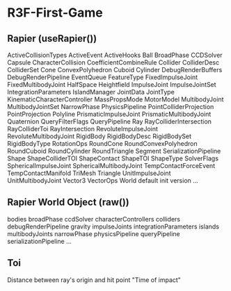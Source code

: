 # R3F-First-Game

## Rapier (useRapier())

ActiveCollisionTypes
ActiveEvent
ActiveHooks
Ball
BroadPhase
CCDSolver
Capsule
CharacterCollision
CoefficientCombineRule
Collider
ColliderDesc
ColliderSet
Cone
ConvexPolyhedron
Cuboid
Cylinder
DebugRenderBuffers
DebugRenderPipeline
EventQueue
FeatureType
FixedImpulseJoint
FixedMultibodyJoint
HalfSpace
Heightfield
ImpulseJoint
ImpulseJointSet
IntegrationParameters
IslandManager
JointData
JointType
KinematicCharacterController
MassPropsMode
MotorModel
MultibodyJoint
MultibodyJointSet
NarrowPhase
PhysicsPipeline
PointColliderProjection
PointProjection
Polyline
PrismaticImpulseJoint
PrismaticMultibodyJoint
Quaternion
QueryFilterFlags
QueryPipeline
Ray
RayColliderIntersection
RayColliderToi
RayIntersection
RevoluteImpulseJoint
RevoluteMultibodyJoint
RigidBody
RigidBodyDesc
RigidBodySet
RigidBodyType
RotationOps
RoundCone
RoundConvexPolyhedron
RoundCuboid
RoundCylinder
RoundTriangle
Segment
SerializationPipeline
Shape
ShapeColliderTOI
ShapeContact
ShapeTOI
ShapeType
SolverFlags
SphericalImpulseJoint
SphericalMultibodyJoint
TempContactForceEvent
TempContactManifold
TriMesh
Triangle
UnitImpulseJoint
UnitMultibodyJoint
Vector3
VectorOps
World
default
init
version
...

## Rapier World Object (raw())

bodies
broadPhase
ccdSolver
characterControllers
colliders
debugRenderPipeline
gravity
impulseJoints
integrationParameters
islands
multibodyJoints
narrowPhase
physicsPipeline
queryPipeline
serializationPipeline
...

## Toi

Distance between ray's origin and hit point
"Time of impact"
